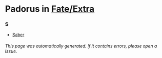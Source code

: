 # Padorus in [Fate/Extra](https://myanimelist.net/manga/32425/Fate_Extra)

### S
* [Saber](https://github.com/shadow578/Project-Padoru/blob/master/table-of-contents/characters/Saber.md)

###### This page was automatically generated. If it contains errors, please open a Issue.
